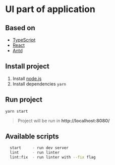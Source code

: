 # UI part of application

## Based on
* [TypeScript](https://www.typescriptlang.org/)
* [React](https://reactjs.org/)
* [Antd](https://ant.design/)

## Install project
1) Install [node.js](https://nodejs.org/en/) 
2) Install dependencies `yarn`

## Run project
`yarn start`
> Project will be run in **http://localhost:8080/**

## Available scripts
```bash
  start     - run dev server
  lint      - run linter
  lint:fix  - run linter with --fix flag
```
